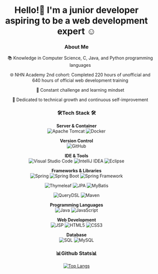 <h1 align="center">Hello!👋 I'm a junior developer aspiring to be a web development expert ☺️</h1>

<h3 align="center"> About Me  </h3>
<ul align="center" style="list-style-type: none;">
  <p>📚 Knowledge in Computer Science, C, Java, and Python programming languages</p>
  <p>🌐 NHN Academy 2nd cohort: Completed 220 hours of unofficial and 640 hours of official web development training</p>
 <p>💪 Constant challenge and learning mindset</p>
  <p>🚀 Dedicated to technical growth and continuous self-improvement</p>
</ul>

<h3 align="center"> 🛠️Tech Stack 🛠️</h3>

<p align="center">
  <strong>Server & Container</strong><br>
  <img src="https://img.shields.io/badge/Apache%20Tomcat-F8DC75?style=for-the-badge&logo=apache-tomcat&logoColor=black" alt="Apache Tomcat">
  <img src="https://img.shields.io/badge/Docker-2496ED?style=for-the-badge&logo=docker&logoColor=white" alt="Docker">
</p>

<p align="center">
  <strong>Version Control</strong><br>
  <img src="https://img.shields.io/badge/GitHub-181717?style=for-the-badge&logo=github&logoColor=white" alt="GitHub">
</p>

<p align="center">
  <strong>IDE & Tools</strong><br>
  <img src="https://img.shields.io/badge/Visual%20Studio%20Code-0078D4?style=for-the-badge&logo=visual-studio-code&logoColor=white" alt="Visual Studio Code">
  <img src="https://img.shields.io/badge/IntelliJ%20IDEA-000000?style=for-the-badge&logo=intellij-idea&logoColor=white" alt="IntelliJ IDEA">
  <img src="https://img.shields.io/badge/Eclipse-2C2255?style=for-the-badge&logo=eclipse&logoColor=white" alt="Eclipse">
</p>

<p align="center">
  <strong>Frameworks & Libraries</strong><br>
  <img src="https://img.shields.io/badge/Spring-6DB33F?style=for-the-badge&logo=spring&logoColor=white" alt="Spring">
  <img src="https://img.shields.io/badge/Spring%20Boot-6DB33F?style=for-the-badge&logo=spring-boot&logoColor=white" alt="Spring Boot">
  <img src="https://img.shields.io/badge/Spring%20Framework-6DB33F?style=for-the-badge&logo=spring&logoColor=white" alt="Spring Framework">
</p>

<p align="center">
  <img src="https://img.shields.io/badge/Thymeleaf-005F0F?style=for-the-badge&logo=thymeleaf&logoColor=white" alt="Thymeleaf">
  <img src="https://img.shields.io/badge/JPA-007ACC?style=for-the-badge&logo=java&logoColor=white" alt="JPA">
  <img src="https://img.shields.io/badge/MyBatis-000000?style=for-the-badge&logo=mybatis&logoColor=white" alt="MyBatis">
</p>

<p align="center">
  <img src="https://img.shields.io/badge/QueryDSL-6DB33F?style=for-the-badge&logo=java&logoColor=white" alt="QueryDSL">
  <img src="https://img.shields.io/badge/Maven-C71A36?style=for-the-badge&logo=apache-maven&logoColor=white" alt="Maven">
</p>

<p align="center">
  <strong>Programming Languages</strong><br>
  <img src="https://img.shields.io/badge/Java-007396?style=for-the-badge&logo=java&logoColor=white" alt="Java">
  <img src="https://img.shields.io/badge/JavaScript-323330?style=for-the-badge&logo=javascript&logoColor=F7DF1E" alt="JavaScript">
</p>

<p align="center">
  <strong>Web Development</strong><br>
  <img src="https://img.shields.io/badge/JSP-007396?style=for-the-badge&logo=java&logoColor=white" alt="JSP">
  <img src="https://img.shields.io/badge/HTML5-E34F26?style=for-the-badge&logo=html5&logoColor=white" alt="HTML5">
  <img src="https://img.shields.io/badge/CSS3-1572B6?style=for-the-badge&logo=css3&logoColor=white" alt="CSS3">
</p>

<p align="center">
  <strong>Database</strong><br>
  <img src="https://img.shields.io/badge/SQL-007396?style=for-the-badge&logo=sql&logoColor=white" alt="SQL">
  <img src="https://img.shields.io/badge/MySQL-4479A1?style=for-the-badge&logo=mysql&logoColor=white" alt="MySQL">
</p>

<h3 align="center">📊Github Stats📊</h3>

<p align="center">
  <a href="https://github.com/anuraghazra/github-readme-stats">
    <img src="https://github-readme-stats.vercel.app/api/top-langs/?username=chan0e&layout=compact" alt="Top Langs">
  </a>
</p>
